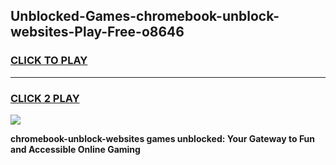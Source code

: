 
## Unblocked-Games-chromebook-unblock-websites-Play-Free-o8646
<h3>
<a href="https://premium76.site?title=chromebook-unblock-websites&ref=21A">CLICK TO PLAY</a></h3>
<hr>

<h3>
<a href="https://premium76.site?title=chromebook-unblock-websites&ref=21A">CLICK 2 PLAY</a>
  
</h3>

<a href="https://premium76.site?title=chromebook-unblock-websites&ref=21A"><img src="https://clearcache.store/games.png"></a>


**chromebook-unblock-websites games unblocked: Your Gateway to Fun and Accessible Online Gaming**
